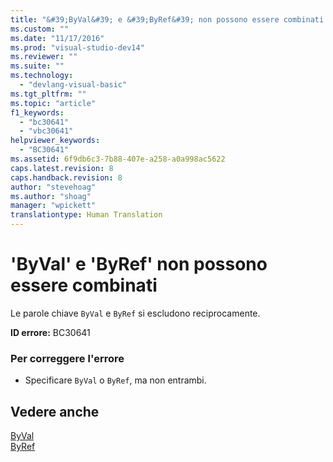 ```yaml
---
title: "&#39;ByVal&#39; e &#39;ByRef&#39; non possono essere combinati | Microsoft Docs"
ms.custom: ""
ms.date: "11/17/2016"
ms.prod: "visual-studio-dev14"
ms.reviewer: ""
ms.suite: ""
ms.technology: 
  - "devlang-visual-basic"
ms.tgt_pltfrm: ""
ms.topic: "article"
f1_keywords: 
  - "bc30641"
  - "vbc30641"
helpviewer_keywords: 
  - "BC30641"
ms.assetid: 6f9db6c3-7b88-407e-a258-a0a998ac5622
caps.latest.revision: 8
caps.handback.revision: 8
author: "stevehoag"
ms.author: "shoag"
manager: "wpickett"
translationtype: Human Translation
---
```

# &#39;ByVal&#39; e &#39;ByRef&#39; non possono essere combinati
Le parole chiave `ByVal` e `ByRef` si escludono reciprocamente.  
  
 **ID errore:** BC30641  
  
### Per correggere l'errore  
  
-   Specificare `ByVal` o `ByRef`, ma non entrambi.  
  
## Vedere anche  
 [ByVal](../../visual-basic/language-reference/modifiers/byval.md)   
 [ByRef](../../visual-basic/language-reference/modifiers/byref.md)